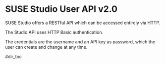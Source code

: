 # SUSE Studio User API v2.0

SUSE Studio offers a RESTful API which can be accessed entirely via HTTP.

The Studio API uses HTTP Basic authentication.

The credentials are the username and an API key as password, which the user can create and change at any time.

#dir_toc

